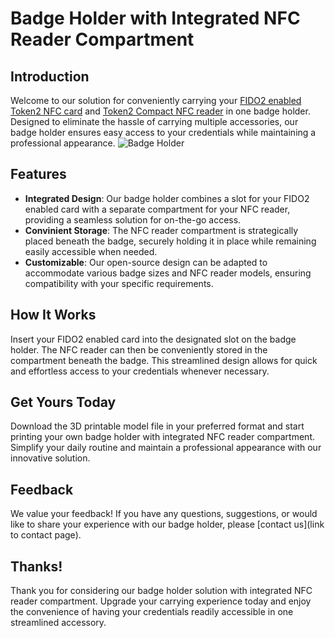 # Badge Holder with Integrated NFC Reader Compartment

## Introduction
Welcome to our solution for conveniently carrying your [FIDO2 enabled Token2 NFC card](https://www.token2.swiss/shop/category/fido2-cards) and [Token2 Compact NFC reader](https://www.token2.swiss/shop/product/token2-t2sr-compact-usb-nfc-and-smart-card-reader) in one badge holder. Designed to eliminate the hassle of carrying multiple accessories, our badge holder ensures easy access to your credentials while maintaining a professional appearance.
![Badge Holder](https://www.token2.swiss/img/3DBadgeHolder/model.png)

## Features
- **Integrated Design**: Our badge holder combines a slot for your FIDO2 enabled card with a separate compartment for your NFC reader, providing a seamless solution for on-the-go access.
- **Convinient Storage**: The NFC reader compartment is strategically placed beneath the badge, securely holding it in place while remaining easily accessible when needed.
- **Customizable**: Our open-source design can be adapted to accommodate various badge sizes and NFC reader models, ensuring compatibility with your specific requirements.

## How It Works
Insert your FIDO2 enabled card into the designated slot on the badge holder. The NFC reader can then be conveniently stored in the compartment beneath the badge. This streamlined design allows for quick and effortless access to your credentials whenever necessary.

## Get Yours Today
Download the 3D printable model file in your preferred format and start printing your own badge holder with integrated NFC reader compartment. Simplify your daily routine and maintain a professional appearance with our innovative solution.

## Feedback
We value your feedback! If you have any questions, suggestions, or would like to share your experience with our badge holder, please [contact us](link to contact page).

## Thanks!
Thank you for considering our badge holder solution with integrated NFC reader compartment. Upgrade your carrying experience today and enjoy the convenience of having your credentials readily accessible in one streamlined accessory.
